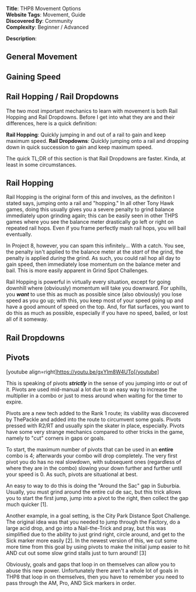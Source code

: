**Title**: THP8 Movement Options  
**Website Tags**: Movement, Guide  
**Discovered By**: Community  
**Complexity**: Beginner / Advanced  

**Description**:
## General Movement
## Gaining Speed
## Rail Hopping / Rail Dropdowns
The two most important mechanics to learn with movement is both Rail Hopping and Rail Dropdowns. Before I get into what they are and their differences, here is a quick definition:

**Rail Hopping**: Quickly jumping in and out of a rail to gain and keep maximum speed.
**Rail Dropdowns**: Quickly jumping onto a rail and dropping down in quick succession to gain and keep maximum speed.

The quick TL;DR of this section is that Rail Dropdowns are faster. Kinda, at least in some circumstances.


## Rail Hopping
Rail Hopping is the original form of this and involves, as the definiton I stated says, jumping onto a rail and "hopping." In all other Tony Hawk games, doing this usually gives you a severe penalty to grind balance immediately upon grinding again; this can be easily seen in other THPS games where you see the balance meter drastically go left or right on repeated rail hops. Even if you frame perfectly mash rail hops, you will bail eventually.

In Project 8, however, you can spam this infinitely... With a catch. You see, the penalty isn't applied to the balance meter at the *start* of the grind, the penalty is applied *during* the grind. As such, you could rail hop all day to gain speed, then immediately lose momentum on the balance meter and bail. This is more easily apparent in Grind Spot Challenges.

Rail Hopping is powerful in virtually every situation, except for going downhill where (obviously) momentum will take you downward. For uphills, you __*want*__ to use this as much as possible since (also obviously) you lose speed as you go up; with this, you keep most of your speed going up and have a good amount of speed on the top. And, for flat surfaces, you want to do this as much as possible, especially if you have no speed, bailed, or lost all of it someway.

## Rail Dropdowns

## Pivots

[youtube align=right]https://youtu.be/gxYIm8W4UTo[/youtube]

This is speaking of pivots ***strictly*** in the sense of you jumping into or out of it. Pivots are used mid-manual a lot due to an easy way to increase the multiplier in a combo or just to mess around when waiting for the timer to expire.

Pivots are a new tech added to the Rank 1 route; its viability was discovered by ThePackle and added into the route to circumvent some goals. Pivots pressed with R2/RT and usually spin the skater in place, especially. Pivots have some very strange mechanics compared to other tricks in the game, namely to "cut" corners in gaps or goals.

To start, the maximum number of pivots that can be used in an __entire__ combo is 4; afterwards your combo will drop completely. The very first pivot you do has no real slowdown, with subsequent ones (regardless of where they are in the combo) slowing your down further and further until your speed is 0. As such, pivots are situational at best.

An easy to way to do this is doing the "Around the Sac" gap in Suburbia. Usually, you must grind around the entire cul de sac, but this trick allows you to start the first jump, jump into a pivot to the right, then collect the gap much quicker [1].

Another example, in a goal setting, is the City Park Distance Spot Challenge. The original idea was that you needed to jump through the Factory, do a large acid drop, and go into a Nail-the-Trick and pray, but this was simplified due to the ability to just grind right, circle around, and get to the Sick marker more easily [2]. In the newest version of this, we cut some more time from this goal by using pivots to make the initial jump easier to hit AND cut out some slow grind stalls just to turn around! [3]

Obviously, goals and gaps that loop in on themselves can allow you to abuse this new power. Unfortunately there aren't a whole lot of goals in THP8 that loop in on themselves, then you have to remember you need to pass through the AM, Pro, AND Sick markers in order.